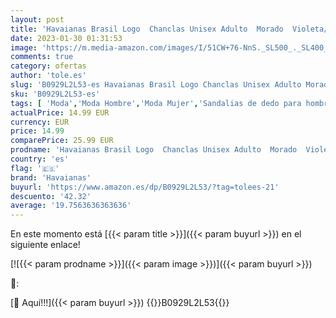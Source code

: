 ```yaml
---
layout: post
title: 'Havaianas Brasil Logo  Chanclas Unisex Adulto  Morado  Violeta/Purple Paisley   41/42 EU'
date: 2023-01-30 01:31:53
image: 'https://m.media-amazon.com/images/I/51CW+76-NnS._SL500_._SL400_.jpg'
comments: true
category: ofertas
author: 'tole.es'
slug: 'B0929L2L53-es Havaianas Brasil Logo Chanclas Unisex Adulto Morado...'
sku: 'B0929L2L53-es'
tags: [ 'Moda','Moda Hombre','Moda Mujer','Sandalias de dedo para hombre','Zapatos para hombre','chanclas','havaianas','🇪🇸', ]
actualPrice: 14.99 EUR
currency: EUR
price: 14.99
comparePrice: 25.99 EUR
prodname: 'Havaianas Brasil Logo  Chanclas Unisex Adulto  Morado  Violeta/Purple Paisley   41/42 EU'
country: 'es'
flag: '🇪🇸'
brand: 'Havaianas'
buyurl: 'https://www.amazon.es/dp/B0929L2L53/?tag=tolees-21'
descuento: '42.32'
average: '19.7563636363636'
---
```


En este momento está [{{< param title >}}]({{< param buyurl >}}) en el siguiente enlace!

[![{{< param prodname >}}]({{< param image >}})]({{< param buyurl >}})

🔎:


[🛒 Aquí!!!]({{< param buyurl >}})
{{<world>}}B0929L2L53{{</world>}}
